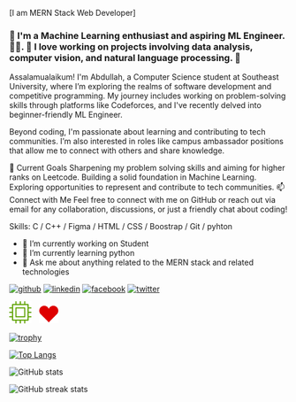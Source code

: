 [I am MERN Stack Web Developer]

### 🚀 I'm a Machine Learning enthusiast and aspiring ML Engineer. 👨‍💻. 🚀 I love working on projects involving data analysis, computer vision, and natural language processing. 🚀


Assalamualaikum! I'm Abdullah, a Computer Science student at Southeast University, where I’m exploring the realms of software development and competitive programming. My journey includes working on problem-solving skills through platforms like Codeforces, and I've recently delved into beginner-friendly ML Engineer.

Beyond coding, I'm passionate about learning and contributing to tech communities. I’m also interested in roles like campus ambassador positions that allow me to connect with others and share knowledge.

🌱 Current Goals
Sharpening my problem solving skills and aiming for higher ranks on Leetcode.
Building a solid foundation in Machine Learning.
Exploring opportunities to represent and contribute to tech communities.
📫 Connect with Me
Feel free to connect with me on GitHub or reach out via email for any collaboration, discussions, or just a friendly chat about coding!


Skills: C / C++ / Figma / HTML / CSS / Boostrap / Git / pyhton

- 🔭 I’m currently working on Student 
- 🌱 I’m currently learning python 
- 💬 Ask me about anything related to the MERN stack and related technologies 


[<img src='https://cdn.jsdelivr.net/npm/simple-icons@3.0.1/icons/github.svg' alt='github' height='40'>](https://github.com/abdullah-621)  [<img src='https://cdn.jsdelivr.net/npm/simple-icons@3.0.1/icons/linkedin.svg' alt='linkedin' height='40'>](https://www.linkedin.com/in/abdullahalmasum621/)  [<img src='https://cdn.jsdelivr.net/npm/simple-icons@3.0.1/icons/facebook.svg' alt='facebook' height='40'>](https://www.facebook.com/abdullahalmasum.621)  [<img src='https://cdn.jsdelivr.net/npm/simple-icons@3.0.1/icons/twitter.svg' alt='twitter' height='40'>](https://twitter.com/abdullah__621)  

<a href='https://docs.github.com/en/developers'><img src='https://raw.githubusercontent.com/acervenky/animated-github-badges/master/assets/devbadge.gif' width='40' height='40'></a> <a href='https://docs.github.com/en/github/supporting-the-open-source-community-with-github-sponsors'><img src='https://raw.githubusercontent.com/acervenky/animated-github-badges/master/assets/sponsorbadge.gif' width='35' height='35'></a> 

[![trophy](https://github-profile-trophy.vercel.app/?username=abdullah-621)](https://github.com/ryo-ma/github-profile-trophy)

[![Top Langs](https://github-readme-stats.vercel.app/api/top-langs/?username=abdullah-621)](https://github.com/anuraghazra/github-readme-stats)

![GitHub stats](https://github-readme-stats.vercel.app/api?username=abdullah-621&show_icons=true)  

![GitHub streak stats](https://streak-stats.demolab.com/?user=abdullah-621)  

